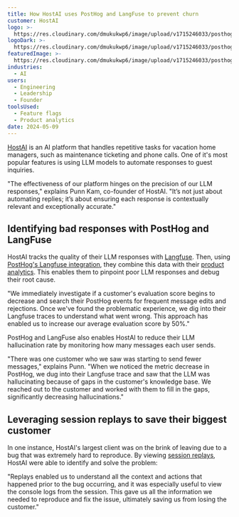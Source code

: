 ```yaml
---
title: How HostAI uses PostHog and LangFuse to prevent churn
customer: HostAI
logo: >-
  https://res.cloudinary.com/dmukukwp6/image/upload/v1715246033/posthog.com/contents/host-ai-logo.jpg
logoDark: >-
  https://res.cloudinary.com/dmukukwp6/image/upload/v1715246033/posthog.com/contents/host-ai-logo.jpg
featuredImage: >-
  https://res.cloudinary.com/dmukukwp6/image/upload/v1715246033/posthog.com/contents/hostai-screenshot.png
industries:
  - AI
users:
  - Engineering
  - Leadership
  - Founder
toolsUsed:
  - Feature flags
  - Product analytics
date: 2024-05-09
---
```


[HostAI](https://hostai.app/) is an AI platform that handles repetitive tasks for vacation home managers, such as maintenance ticketing and phone calls. One of it's most popular features is using LLM models to automate responses to guest inquiries.

"The effectiveness of our platform hinges on the precision of our LLM responses," explains Punn Kam, co-founder of HostAI. "It’s not just about automating replies; it’s about ensuring each response is contextually relevant and exceptionally accurate."

## Identifying bad responses with PostHog and LangFuse

HostAI tracks the quality of their LLM responses with [Langfuse](https://langfuse.com/). Then, using [PostHog's Langfuse integration](/docs/product-analytics/llms#langfuse), they combine this data with their [product analytics](/product-analytics). This enables them to pinpoint poor LLM responses and debug their root cause.

"We immediately investigate if a customer's evaluation score begins to decrease and search their PostHog events for frequent message edits and rejections. Once we've found the problematic experience, we dig into their Langfuse traces to understand what went wrong. This approach has enabled us to increase our average evaluation score by 50%."

<BorderWrapper>
<Quote
    imageSource="/images/customers/punn-kam.jpeg"
    size="md"
    name="Punn Kam"
    title="Co-founder, HostAI"
    quote={`"PostHog and LangFuse enable us to spot early signs of dissatifaction with our app. So far, we've been able to reach out to 10 customers and prevent them from churning because of this."`}
/>
</BorderWrapper>

PostHog and LangFuse also enables HostAI to reduce their LLM hallucination rate by monitoring how many messages each user sends.

"There was one customer who we saw was starting to send fewer messages," explains Punn. "When we noticed the metric decrease in PostHog, we dug into their Langfuse trace and saw that the LLM was hallucinating because of gaps in the customer's knowledge base. We reached out to the customer and worked with them to fill in the gaps, significantly decreasing hallucinations."

## Leveraging session replays to save their biggest customer

In one instance, HostAI's largest client was on the brink of leaving due to a bug that was extremely hard to reproduce. By viewing [session replays](/session-replay), HostAI were able to identify and solve the problem:

"Replays enabled us to understand all the context and actions that happened prior to the bug occurring, and it was especially useful to view the console logs from the session. This gave us all the information we needed to reproduce and fix the issue, ultimately saving us from losing the customer."